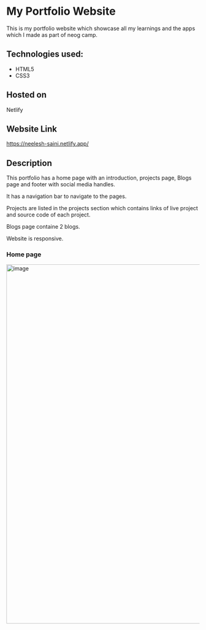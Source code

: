 # My Portfolio Website
This is my portfolio website which showcase all my learnings and the apps which I made as part of neog camp.
## Technologies used:
  * HTML5
  * CSS3
 ## Hosted on
 Netlify
 ## Website Link
 https://neelesh-saini.netlify.app/
 ## Description
 This portfolio has a home page with an introduction, projects page, Blogs page and footer with social media handles.

It has a navigation bar to navigate to the pages.

Projects are listed in the projects section which contains links of live project and source code of each project.

Blogs page containe 2 blogs.

Website is responsive.

### Home page
<img width="935" alt="image" src="https://user-images.githubusercontent.com/120921285/211171350-d9f826aa-641f-4d75-a28b-3bd77c46eb81.png">




